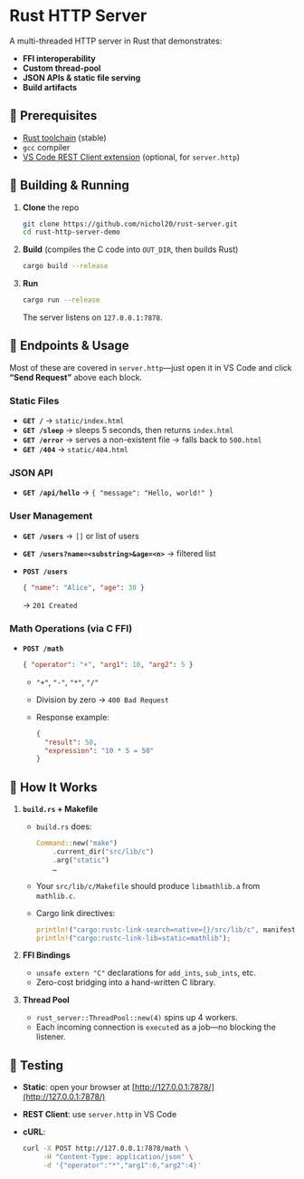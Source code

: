 # Rust HTTP Server

A multi-threaded HTTP server in Rust that demonstrates:

- **FFI interoperability**  
- **Custom thread-pool**  
- **JSON APIs & static file serving**
- **Build artifacts**


## 🔨 Prerequisites

- [Rust toolchain](https://rustup.rs/) (stable)
- `gcc` compiler
- [VS Code REST Client extension](https://marketplace.visualstudio.com/items?itemName=humao.rest-client) (optional, for `server.http`)


## 🚀 Building & Running

1. **Clone** the repo  
   ```bash
   git clone https://github.com/nichol20/rust-server.git
   cd rust-http-server-demo
   ```

2. **Build** (compiles the C code into `OUT_DIR`, then builds Rust)

   ```bash
   cargo build --release
   ```

3. **Run**

   ```bash
   cargo run --release
   ```

   The server listens on `127.0.0.1:7878`.

## 🎯 Endpoints & Usage

Most of these are covered in `server.http`—just open it in VS Code and click **“Send Request”** above each block.

### Static Files

* **`GET /`** → `static/index.html`
* **`GET /sleep`** → sleeps 5 seconds, then returns `index.html`
* **`GET /error`** → serves a non-existent file → falls back to `500.html`
* **`GET /404`** → `static/404.html`

### JSON API

* **`GET /api/hello`** → `{ "message": "Hello, world!" }`

### User Management

* **`GET /users`** → `[]` or list of users
* **`GET /users?name=<substring>&age=<n>`** → filtered list
* **`POST /users`**

  ```json
  { "name": "Alice", "age": 30 }
  ```

  → `201 Created`

### Math Operations (via C FFI)

* **`POST /math`**

  ```json
  { "operator": "+", "arg1": 10, "arg2": 5 }
  ```

  * `"+"`, `"-"`, `"*"`, `"/"`
  * Division by zero → `400 Bad Request`
  * Response example:

    ```json
    {
      "result": 50,
      "expression": "10 * 5 = 50"
    }
    ```

## 🧩 How It Works

1. **`build.rs` + Makefile**
   * `build.rs` does:

     ```rust
     Command::new("make")
         .current_dir("src/lib/c")
         .arg("static")
         …
     ```
   * Your `src/lib/c/Makefile` should produce `libmathlib.a` from `mathlib.c`.
   * Cargo link directives:

     ```rust
     println!("cargo:rustc-link-search=native={}/src/lib/c", manifest_dir);
     println!("cargo:rustc-link-lib=static=mathlib");
     ```

2. **FFI Bindings**
   * `unsafe extern "C"` declarations for `add_ints`, `sub_ints`, etc.
   * Zero-cost bridging into a hand-written C library.

3. **Thread Pool**
   * `rust_server::ThreadPool::new(4)` spins up 4 workers.
   * Each incoming connection is `execute`d as a job—no blocking the listener.

## 📝 Testing

* **Static**: open your browser at [http://127.0.0.1:7878/](http://127.0.0.1:7878/)
* **REST Client**: use `server.http` in VS Code
* **cURL**:

  ```bash
  curl -X POST http://127.0.0.1:7878/math \
       -H "Content-Type: application/json" \
       -d '{"operator":"*","arg1":6,"arg2":4}'
  ```
